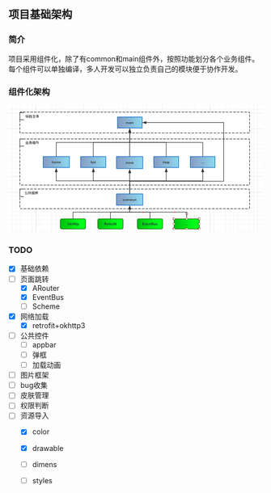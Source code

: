 ## 项目基础架构

### 简介
   项目采用组件化，除了有common和main组件外，按照功能划分各个业务组件。每个组件可以单独编译，多人开发可以独立负责自己的模块便于协作开发。

### 组件化架构
   ![Image text]( https://github.com/JeffKuoCool/images/blob/master/%E7%BB%84%E4%BB%B6%E5%8C%96%E6%9E%B6%E6%9E%84.jpg )

### TODO

- [x] 基础依赖
- [ ] 页面跳转
    + [x] ARouter
    + [x] EventBus
    + [ ] Scheme
- [x] 网络加载
    - [x] retrofit+okhttp3
- [ ] 公共控件
    + [ ] appbar
    + [ ] 弹框
    + [ ] 加载动画
- [ ] 图片框架
- [ ] bug收集
- [ ] 皮肤管理
- [ ] 权限判断
- [ ] 资源导入
    + [x] color
    + [x] drawable
    + [ ] dimens
    + [ ] styles

